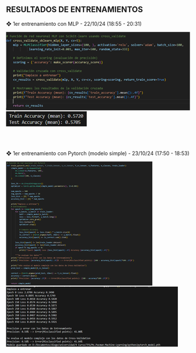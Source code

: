 ## RESULTADOS DE ENTRENAMIENTOS

❖	1er entrenamiento con MLP - 22/10/24 (18:55 - 20:31)
 
![Codigo](images/01_entrenamiento_MLP_codigo_22_10_24.png)
![Resultado](images/01_entrenamiento_MLP_resultado_22_10_24.png)

 <br>
 <br>



❖	1er entrenamiento con Pytorch (modelo simple) - 23/10/24 (17:50 - 18:53)
  
![Codigo](images/01_entrenamiento_PYTORCH_codigo_23_10_24.png)
![Resultado](images/01_entrenamiento_PYTORCH_resultado_23_10_24.png)

<br>
<br>